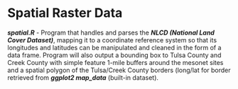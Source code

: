 # Spatial Raster Data

***spatial.R*** - Program that handles and parses the ***NLCD (National Land Cover Dataset)***, mapping it to a coordinate reference system so that its longitudes and latitudes can be manipulated and cleaned in the form of a data frame. Program will also output a bounding box to Tulsa County and Creek County with simple feature 1-mile buffers around the mesonet sites and a spatial polygon of the Tulsa/Creek County borders (long/lat for border retrieved from ***ggplot2 map_data*** (built-in dataset).
